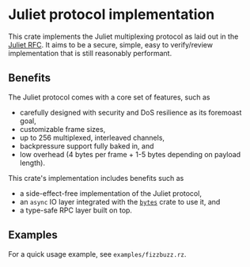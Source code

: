 # Juliet protocol implementation

This crate implements the Juliet multiplexing protocol as laid out in the [Juliet RFC](https://github.com/marc-casperlabs/juliet-rfc/blob/master/juliet.md). It aims to be a secure, simple, easy to verify/review implementation that is still reasonably performant.

## Benefits

 The Juliet protocol comes with a core set of features, such as

* carefully designed with security and DoS resilience as its foremoast goal,
* customizable frame sizes,
* up to 256 multiplexed, interleaved channels,
* backpressure support fully baked in, and
* low overhead (4 bytes per frame + 1-5 bytes depending on payload length).

This crate's implementation includes benefits such as

* a side-effect-free implementation of the Juliet protocol,
* an `async` IO layer integrated with the [`bytes`](https://docs.rs/bytes) crate to use it, and
* a type-safe RPC layer built on top.

## Examples

For a quick usage example, see `examples/fizzbuzz.rz`.
